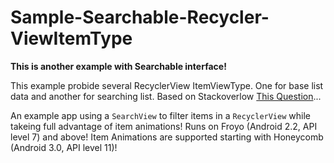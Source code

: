 
# Sample-Searchable-Recycler-ViewItemType

**This is another example with Searchable interface!**

This example probide several RecyclerView ItemViewType. One for base list data and another for searching list. 
Based on Stackoverlow [This Question](http://stackoverflow.com/q/38142297/4133301)...

An example app using a `SearchView` to filter items in a `RecyclerView` while takeing full advantage of item animations! Runs on Froyo (Android 2.2, API level 7) and above! Item Animations are supported starting with Honeycomb (Android 3.0, API level 11)!



